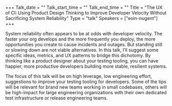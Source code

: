 +++
Talk_date = ""
Talk_start_time = ""
Talk_end_time = ""
Title = "The UX of CI: Using Product Design Thinking to Improve Developer Velocity Without Sacrificing System Reliability"
Type = "talk"
Speakers = ["eoin-nugent"]
+++

System reliability often appears to be at odds with developer velocity. The faster your org develops and the more frequently you deploy, the more opportunities you create to cause incidents and outages. But standing still or slowing down are not viable alternatives. In this talk, I’ll suggest some specific ideas, metrics, and UX patterns to bridge this dichotomy. By thinking like a product designer about your testing tooling, you can have happier, more productive developers building more stable, resilient systems.

The focus of this talk will be on high leverage, low engineering effort, suggestions to improve your testing tooling for developers. Some of the tips will be relevant for brand new teams working in small codebases, others will be high-impact for large engineering organizations with their own dedicated test infrastructure or release engineering teams.
